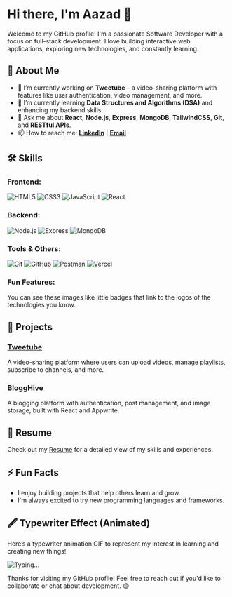 # Hi there, I'm Aazad 👋

Welcome to my GitHub profile! I'm a passionate Software Developer with a focus on full-stack development. I love building interactive web applications, exploring new technologies, and constantly learning.

## 🚀 About Me
- 🔭 I’m currently working on **Tweetube** – a video-sharing platform with features like user authentication, video management, and more.
- 🌱 I’m currently learning **Data Structures and Algorithms (DSA)** and enhancing my backend skills.
- 💬 Ask me about **React**, **Node.js**, **Express**, **MongoDB**, **TailwindCSS**, **Git**, and **RESTful APIs**.
- 📫 How to reach me: **[LinkedIn](https://www.linkedin.com/in/aazad-xyz)** | **[Email](mailto:aazad@example.com)**

## 🛠️ Skills

### Frontend:
![HTML5](https://img.shields.io/badge/-HTML5-E34F26?style=flat&logo=html5&logoColor=white) ![CSS3](https://img.shields.io/badge/-CSS3-1572B6?style=flat&logo=css3&logoColor=white) ![JavaScript](https://img.shields.io/badge/-JavaScript-F7DF1E?style=flat&logo=javascript&logoColor=black) ![React](https://img.shields.io/badge/-React-61DAFB?style=flat&logo=react&logoColor=black)

### Backend:
![Node.js](https://img.shields.io/badge/-Node.js-339933?style=flat&logo=node.js&logoColor=white) ![Express](https://img.shields.io/badge/-Express-000000?style=flat&logo=express&logoColor=white) ![MongoDB](https://img.shields.io/badge/-MongoDB-47A248?style=flat&logo=mongodb&logoColor=white)

### Tools & Others:
![Git](https://img.shields.io/badge/-Git-F05032?style=flat&logo=git&logoColor=white) ![GitHub](https://img.shields.io/badge/-GitHub-181717?style=flat&logo=github&logoColor=white) ![Postman](https://img.shields.io/badge/-Postman-FF6C37?style=flat&logo=postman&logoColor=white) ![Vercel](https://img.shields.io/badge/-Vercel-000000?style=flat&logo=vercel&logoColor=white)

### Fun Features: 
You can see these images like little badges that link to the logos of the technologies you know.

## 🔧 Projects
### [Tweetube](https://github.com/yourusername/tweetube)
A video-sharing platform where users can upload videos, manage playlists, subscribe to channels, and more.

### [BloggHive](https://github.com/yourusername/blogghive)
A blogging platform with authentication, post management, and image storage, built with React and Appwrite.

## 📄 Resume
Check out my [Resume](link-to-resume.pdf) for a detailed view of my skills and experiences.

## ⚡ Fun Facts
- I enjoy building projects that help others learn and grow.
- I'm always excited to try new programming languages and frameworks.

## 🖋️ Typewriter Effect (Animated)
Here’s a typewriter animation GIF to represent my interest in learning and creating new things!

![Typing...](https://media.giphy.com/media/3o7btPCcdN6gNQtttK/giphy.gif)

Thanks for visiting my GitHub profile! Feel free to reach out if you'd like to collaborate or chat about development. 😊
